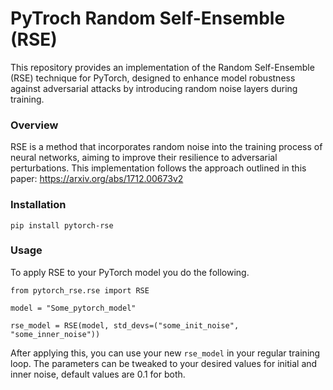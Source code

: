 # PyTroch Random Self-Ensemble (RSE)

This repository provides an implementation of the Random Self-Ensemble (RSE) technique for PyTorch, designed to enhance model robustness against adversarial attacks by introducing random noise layers during training.

### Overview
RSE is a method that incorporates random noise into the training process of neural networks, aiming to improve their resilience to adversarial perturbations. This implementation follows the approach outlined in this paper: https://arxiv.org/abs/1712.00673v2


### Installation

```
pip install pytorch-rse
```

### Usage

To apply RSE to your PyTorch model you do the following.


```
from pytorch_rse.rse import RSE

model = "Some_pytorch_model"

rse_model = RSE(model, std_devs=("some_init_noise", "some_inner_noise"))
```

After applying this, you can use your new `rse_model` in your regular training loop. The parameters can be tweaked to your desired values for initial and inner noise, default values are 0.1 for both.
